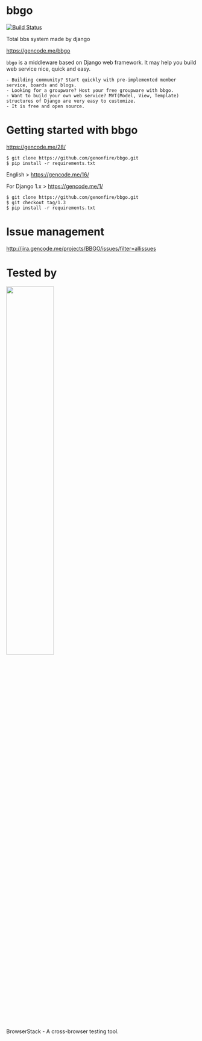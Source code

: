 # bbgo
[![Build Status](https://travis-ci.org/genonfire/bbgo.svg?branch=master)](https://travis-ci.org/genonfire/bbgo)

Total bbs system made by django

https://gencode.me/bbgo


`bbgo` is a middleware based on Django web framework. It may help you build web service nice, quick and easy.

    - Building community? Start quickly with pre-implemented member service, boards and blogs.
    - Looking for a groupware? Host your free groupware with bbgo.
    - Want to build your own web service? MVT(Model, View, Template) structures of Django are very easy to customize.
    - It is free and open source.

# Getting started with bbgo
https://gencode.me/28/

    $ git clone https://github.com/genonfire/bbgo.git
    $ pip install -r requirements.txt

English > https://gencode.me/16/

For Django 1.x > https://gencode.me/1/

    $ git clone https://github.com/genonfire/bbgo.git
    $ git checkout tag/1.3
    $ pip install -r requirements.txt

# Issue management
http://jira.gencode.me/projects/BBGO/issues/filter=allissues


# Tested by
<a href="https://www.browserstack.com/">
<img src="./docs/browserstack.png" width="50%">
</a>

BrowserStack - A cross-browser testing tool.
